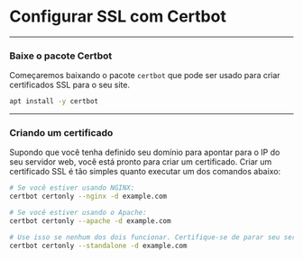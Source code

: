 # Configurar SSL com Certbot

***

### Baixe o pacote Certbot

Começaremos baixando o pacote `certbot` que pode ser usado para criar certificados SSL
para o seu site.
```bash
apt install -y certbot
```

***

### Criando um certificado

Supondo que você tenha definido seu domínio para apontar para o IP do seu servidor web, você está pronto para criar um certificado.
Criar um certificado SSL é tão simples quanto executar um dos comandos abaixo:

```bash
# Se você estiver usando NGINX:
certbot certonly --nginx -d example.com

# Se você estiver usando o Apache:
certbot certonly --apache -d example.com

# Use isso se nenhum dos dois funcionar. Certifique-se de parar seu servidor web primeiro ao usar este método.
certbot certonly --standalone -d example.com
```
